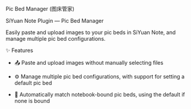 Pic Bed Manager (图床管家)

SiYuan Note Plugin — Pic Bed Manager

Easily paste and upload images to your pic beds in SiYuan Note, and manage multiple pic bed configurations.

✨ Features

- 📤 Paste and upload images without manually selecting files

- ⚙️ Manage multiple pic bed configurations, with support for setting a default pic bed

- 🔄 Automatically match notebook-bound pic beds, using the default if none is bound
